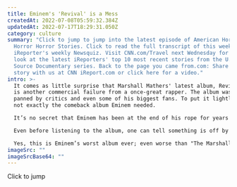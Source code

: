```yaml
---
title: Eminem's 'Revival' is a Mess
createdAt: 2022-07-08T05:59:32.384Z
updatedAt: 2022-07-17T18:29:31.050Z
category: culture
summary: "Click to jump to jump into the latest episode of American Horror
  Horror Horror Stories. Click to read the full transcript of this week's
  iReporter's weekly Newsquiz. Visit CNN.com/Travel next Wednesday for a new
  look at the latest iReporters' top 10 most recent stories from the U.S. Open
  Source Documentary series. Back to the page you came from.com: Share your own
  story with us at CNN iReport.com or click here for a video."
intro: >-
  It comes as little surprise that Marshall Mathers' latest album, Revival,
  is another commercial failure from a once-great rapper. The album was largely
  panned by critics and even some of his biggest fans. To put it lightly, it’s
  not exactly the comeback album Eminem needed. 

  It’s no secret that Eminem has been at the end of his rope for years now. The almost-grating awkwardness of his 2013 lead single (and only significant hit) “Berzerk” seemed to signal an impending creative collapse. And boy, was everyone right. 

  Even before listening to the album, one can tell something is off by looking at the tracklist: It feels like a third mixtape with a few token hits tacked on at the end and no real identity or direction. There are multiple songs that are clearly just first takes (with fluffed vocals from a producer), and several tracks are so lazily produced that they sound like demos recorded over basic beats in GarageBand on someone’s laptop in their bedroom. 

  Yes, this is Eminem’s worst album ever; even worse than "The Marshall Mathers LP 2", "Recovery", and even "Recovery" again (sorry). Keep reading to see why
imageSrc: ""
imageSrcBase64: ""
---
```


Click to jump
